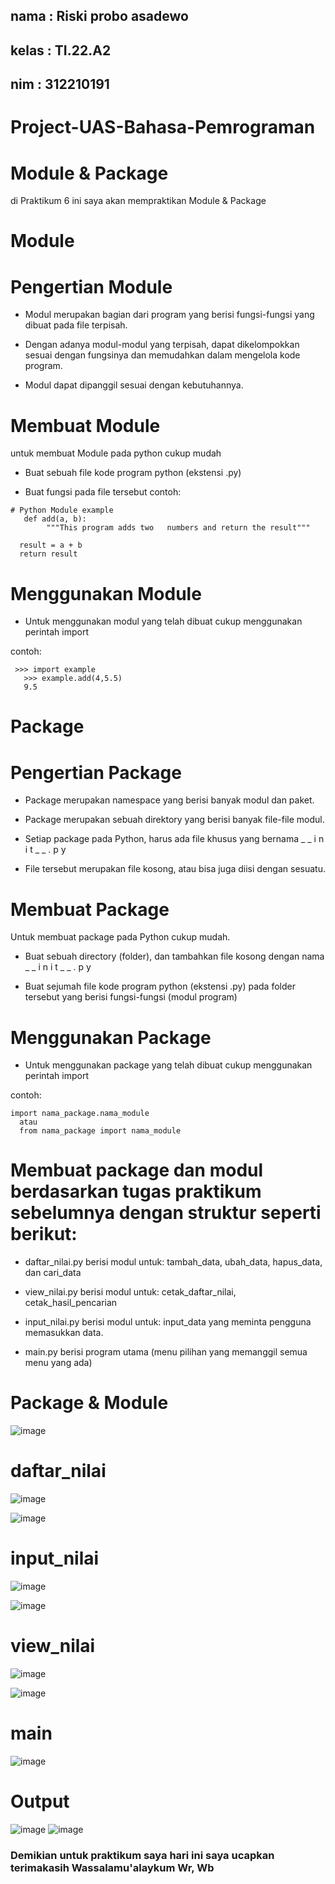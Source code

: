 ## nama     : Riski probo asadewo
## kelas    : TI.22.A2
## nim      : 312210191
# Project-UAS-Bahasa-Pemrograman
# Module & Package
di Praktikum 6 ini saya akan mempraktikan Module & Package
# Module
# Pengertian Module
- Modul merupakan bagian dari program yang berisi fungsi-fungsi yang dibuat pada file terpisah.

- Dengan adanya modul-modul yang terpisah, dapat dikelompokkan sesuai dengan fungsinya dan memudahkan dalam mengelola kode program.

- Modul dapat dipanggil sesuai dengan kebutuhannya.
# Membuat Module
untuk membuat Module pada python cukup mudah
- Buat sebuah file kode program python (ekstensi .py)

- Buat fungsi pada file tersebut
contoh:
```
# Python Module example 
   def add(a, b):
        """This program adds two   numbers and return the result"""
  
  result = a + b   
  return result
  ```
  # Menggunakan Module
- Untuk menggunakan modul yang telah dibuat cukup menggunakan perintah import

contoh:
```
 >>> import example
   >>> example.add(4,5.5)
   9.5
```
# Package
# Pengertian Package
- Package merupakan namespace yang berisi banyak modul dan paket.

- Package merupakan sebuah direktory yang berisi banyak file-file modul.

- Setiap package pada Python, harus ada file khusus yang bernama _ _ i n i t _ _ . p y

- File tersebut merupakan file kosong, atau bisa juga diisi dengan sesuatu.
# Membuat Package
Untuk membuat package pada Python cukup mudah.
- Buat sebuah directory (folder), dan tambahkan file kosong dengan nama _ _ i n i t _ _ . p y

- Buat sejumah file kode program python (ekstensi .py) pada folder tersebut yang berisi fungsi-fungsi (modul program)
# Menggunakan Package
- Untuk menggunakan package yang telah dibuat cukup menggunakan perintah import

contoh:
```
import nama_package.nama_module
  atau 
  from nama_package import nama_module
```
# Membuat package dan modul berdasarkan tugas praktikum sebelumnya dengan struktur seperti berikut:
- daftar_nilai.py berisi modul untuk: tambah_data, ubah_data, hapus_data, dan cari_data

- view_nilai.py berisi modul untuk: cetak_daftar_nilai, cetak_hasil_pencarian

- input_nilai.py berisi modul untuk: input_data yang meminta pengguna memasukkan data.

- main.py berisi program utama (menu pilihan yang memanggil semua menu yang ada)
# Package & Module
![image](https://user-images.githubusercontent.com/115862112/211322133-4571a1d4-50c4-48c7-9f85-c4e8eb550501.png)
# daftar_nilai
![image](https://user-images.githubusercontent.com/115862112/211322307-1d9d9501-91b7-46de-bcc6-af14e30655b3.png)

![image](https://user-images.githubusercontent.com/115862112/211322383-313b5b61-d4c8-4a5f-8fd2-9f69d8c0f9ac.png)
# input_nilai
![image](https://user-images.githubusercontent.com/115862112/211322527-6635cfa6-73e7-40a1-bd11-64598c76b091.png)

![image](https://user-images.githubusercontent.com/115862112/211322616-f242e7f9-e1ac-477b-b9a8-dab3f7c894c2.png)
# view_nilai
![image](https://user-images.githubusercontent.com/115862112/211322789-e35c846b-90b1-4839-bed1-cb29300b3544.png)

![image](https://user-images.githubusercontent.com/115862112/211322957-76b9ce0a-9d10-4e5a-a110-c4fdfe542c52.png)
# main
![image](https://user-images.githubusercontent.com/115862112/211323115-44843035-b4d2-406e-a416-f4e893541513.png)
# Output
![image](https://user-images.githubusercontent.com/115862112/211323527-2a869b62-c299-4cdf-80f9-2cb2a616f244.png)
![image](https://user-images.githubusercontent.com/115862112/211323626-064c7012-725c-458c-9a51-18d922fca3eb.png)
### Demikian untuk praktikum saya hari ini saya ucapkan terimakasih Wassalamu'alaykum Wr, Wb
